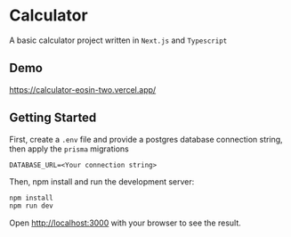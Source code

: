 # Calculator
A basic calculator project written in `Next.js` and `Typescript`

## Demo
https://calculator-eosin-two.vercel.app/

## Getting Started
First, create a `.env` file and provide a postgres database connection string, then apply the `prisma` migrations
```
DATABASE_URL=<Your connection string>
```

Then, npm install and run the development server:
```bash
npm install
npm run dev

```

Open [http://localhost:3000](http://localhost:3000) with your browser to see the result.

 
